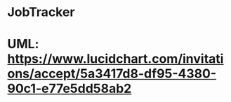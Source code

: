 # JobTracker
# UML: https://www.lucidchart.com/invitations/accept/5a3417d8-df95-4380-90c1-e77e5dd58ab2
